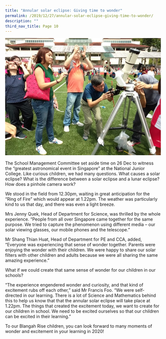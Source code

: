 ```yaml
---
title: "Annular solar eclipse: Giving time to wonder"
permalink: /2019/12/27/annular-solar-eclipse-giving-time-to-wonder/
description: ""
third_nav_title: Page 10
---
```

![](/images/772b8fd6-b358-4664-b681-c89143d4608e-768x576.jpg)

<p>The School Management Committee set aside time on 26 Dec to witness the &ldquo;greatest astronomical event in Singapore&rdquo; at the National Junior College. Like curious children, we had many questions. What causes a solar eclipse? What is the difference between a solar eclipse and a lunar eclipse? How does a pinhole camera work?</p>
<p>We stood in the field from 12.30pm, waiting in great anticipation for the &ldquo;Ring of Fire&rdquo; which would appear at 1.22pm. The weather was particularly kind to us that day, and there was even a light breeze.</p>
<p>Mrs Jenny Quek, Head of Department for Science, was thrilled by the whole experience. &ldquo;People from all over Singapore came together for the same purpose. We tried to capture the phenomenon using different media &ndash; our solar viewing glasses, our mobile phones and the telescope.&rdquo;</p>
<p>Mr Shang Thian Huat, Head of Department for PE and CCA, added, &ldquo;Everyone was experiencing that sense of wonder together. Parents were enjoying the wonder with their children. We were happy to share our solar filters with other children and adults because we were all sharing the same amazing experience.&rdquo;</p>
<p>What if we could create that same sense of wonder for our children in our schools?</p>
<p>&ldquo;The experience engendered wonder and curiosity, and that kind of excitement rubs off each other,&rdquo; said Mr Francis Foo. &ldquo;We were self-directed in our learning. There is a lot of Science and Mathematics behind this to help us know that that the annular solar eclipse will take place at 1.22pm. The things that created the excitement today, we want to create for our children in school. We need to be excited ourselves so that our children can be excited in their learning.&rdquo;</p>
<p>To our Blangah Rise children, you can look forward to many moments of wonder and excitement in your learning in 2020!</p>